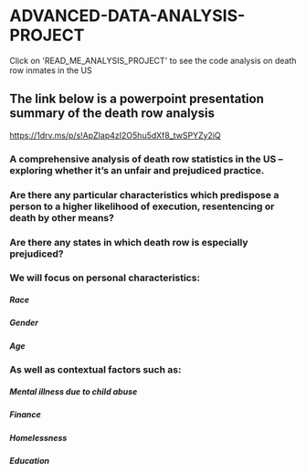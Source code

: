 # ADVANCED-DATA-ANALYSIS-PROJECT
Click on 'READ_ME_ANALYSIS_PROJECT' to see the code analysis on death row inmates in the US

## The link below is a powerpoint presentation summary of the death row analysis
https://1drv.ms/p/s!ApZIap4zI2O5hu5dXf8_twSPYZy2iQ

### A comprehensive analysis of death row statistics in the US – exploring whether it’s an unfair and prejudiced practice.

### Are there any particular characteristics which predispose a person to a higher likelihood of execution, resentencing or death by other means? 

### Are there any states in which death row is especially prejudiced?

### We will focus on personal characteristics:
##### Race
##### Gender
##### Age
### As well as contextual factors such as:
##### Mental illness due to child abuse
##### Finance
##### Homelessness
##### Education
